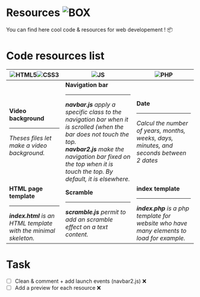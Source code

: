 # Resources ![BOX](https://i.imgur.com/oeSHh6y.png)
You can find here cool code & resources for web developement ! 📦

# Code resources list

| ![HTML5](https://i.imgur.com/1S1VxSL.png)![CSS3](https://i.imgur.com/kBVYh8D.png) | ![JS](https://i.imgur.com/ard0rOo.png) | ![PHP](https://i.imgur.com/A9onV7Q.png) |
| ----------- | ----------- | ----------- |
| **Video background**<hr>_Theses files let make a video background._ | **Navigation bar**<hr>_**navbar.js** apply a specific class to the navigation bar when it is scrolled (when the bar does not touch the top. <br>**navbar2.js** make the navigation bar fixed on the top when it is touch the top. By default, it is elsewhere._ | **Date**<hr>_Calcul the number of years, months, weeks, days, minutes, and seconds between 2 dates_ |
| **HTML page template**<hr>_**index.html** is an HTML template with the minimal skeleton._ | **Scramble**<hr>_**scramble.js** permit to add an scramble effect on a text content._ | **index template**<hr>_**index.php** is a php template for website who have many elements to load for example._ |

# Task
- [ ] Clean & comment + add launch events (navbar2.js) ❌
- [ ] Add a preview for each resource ❌